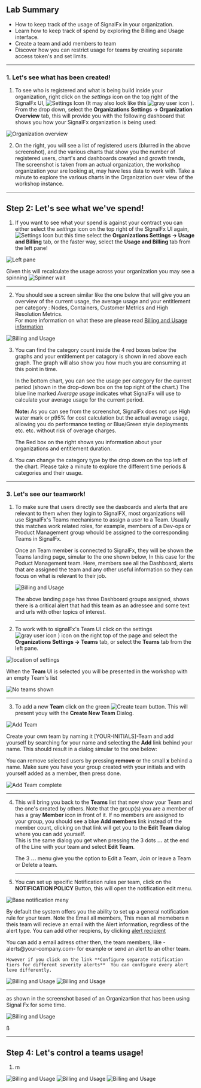 ## Lab Summary

*  How to keep track of the usage of SignalFx in your organization.
*  Learn how to keep track of spend by exploring the Billing and Usage interface.
*  Create a team and add members to team
*  Discover how you can restrict usage for teams by creating separate access token's and set limits.

---

### 1. Let's see what has been created!

1. To see who is registered and what is being build inside your organization, right click on the *settings* icon on the top right of the SignalFx UI,
![Settings Icon](../images/M1-l7-1.jpg)
   (It may also look like this ![gray user icon](../images/M1-l7-2.jpg) ).
   From the drop down, select the **Organizations Settings → Organization Overview** tab, this will provide 
   you with the following dashboard that shows you how your SignalFx organization is being used:
   
![Organization overview](../images/M1-l7-3.jpg)

2. On the right, you will see a list of registered users (blurred in the above screenshot), and the various 
   charts that show you the number of registered users, chart's and dashboards created and growth trends,
   The screenshot is taken from an actual organization, the workshop organization  your are looking at,
   may have less data to work with.
   Take a minute to explore the various charts in the Organization over view of the workshop instance.

***

## Step 2: Let's see what we've spend!
1. If you want to see what your spend is against your contract you can either select the  *settings* icon 
   on the top right of the SignalFx UI again,
![Settings Icon](../images/M1-l7-1.jpg)
   but this time select the **Organizations Settings → Usage and Billing** tab, or the faster way, 
   select the **Usage and Billing** tab from the left pane!

![Left pane](../images/M1-l7-4.jpg)

   Given this will recalculate the usage across your organization you may see a spinning ![Spinner wait](../images/M1-l7-5.jpg)
    
***

2. You should see a screen similar like the one below  that will give you an overview of the current usage, 
   the average usage  and your entitlement per category : Nodes, Containers, Customer Metrics and 
   High Resolution Metrics.  
   For more information on what these are please read [ Billing and Usage information](https://docs.signalfx.com/en/latest/admin-guide/usage.html#viewing-billing-and-usage-information)
 
![Billing and Usage](../images/M1-l7-6.jpg)

3. You can find the category count inside the 4 red boxes below the graphs and your entitlement 
   per catagory is shown in red above each graph. 
   The graph will also show you how much you are consuming at this point in time.
   
   In the bottom chart, you can see the usage per category for the current period (shown in the 
   drop-down box on the top right of the chart.) 
   The blue line marked _Average usage_ indicates what SignalFx will use to calculate your average usage 
   for the current period. 

   **Note:** As you can see from the screenshot, SignalFx does not use High water mark or p95% for 
   cost calculation but the actual average usage, allowing you do performance testing 
   or Blue/Green style deployments etc. etc. without risk of overage charges.  

   The Red box on the right  shows you information about your organizations and entitlement duration.
   
4.  You can change the category type by the drop down on the top left of the chart.
    Please take a minute to explore the different time periods & categories and their usage.

***

### 3. Let's see our teamwork!
1. To make sure that users directly see the dasboards and alerts that are relevant to them when they login to SignalFX, 
   most organizations will use SignalFx's Teams mechanisme to assign a user to a Team.
   Usually this matches work related roles, for example, members of a Dev-ops or Product Management group whould be assigned 
   to the corresponding Teams in SignalFx.

   Once an Team member is connected to SignalFx, they will be shown the Teams landing page, simular to the one shown below, 
   In this case for the Poduct Management team.
   Here, members see all the Dashboard, alerts that are assigned the team and  any other useful information so they
   can focus on what is relevant to their job.

   
   ![Billing and Usage](../images/M1-l7-9.jpg)

   The above landing page has three Dashboard groups assigned, shows there is a critical alert that had this team as an adressee and some text and urls with other topics of interest. 

   ***
   
2. To work with  to signalFx's Team UI click on the settings ![gray user icon](../images/M1-l7-2.jpg) ) icon on the right top of the page and
   select the **Organizations Settings → Teams** tab, or select the **Teams** tab from the left pane.
    
![location of settings](../images/M1-l7-7.jpg)

   When the **Team** UI is selected you will be presented in the workshop with an empty Team's list 
  
  ![No teams shown](../images/M1-l7-14.jpg)

***  
3. To add a new **Team** click on the green ![Create team](../images/M1-l7-15.jpg) button. This will present youy with the **Create New Team** Dialog.

![Add Team](../images/M1-l7-16.jpg)

   Create your own team by naming it [YOUR-INITIALS]-Team and add yourself by searching for your name and 
   selecting  the **Add** link behind your name. This should result in a dialog simular to the one below:
   
   You can remove selected users by pressing  **remove** or the small **x** behind a name.
   Make sure you have your group created with your initials and with yourself added as a member, then press done.

![Add Team complete](../images/M1-l7-17.jpg)

***   


4. This will bring you back to the **Teams** list that now show your Team and the one's created by others.
   Note that the group(s) you are a member of has a gray **Member** icon in front of it.
   If no members are assigned to your group, you should see a blue **Add members** link instead of the member count, 
   clicking on that link  will get you to the **Edit Team** dialog where you can add yourself.   
   This is the same dialog you get when pressing the 3 dots **...**   at the end of the Line with your team
   and select **Edit Team**.

   The 3 **...** menu give you the option to Edit a Team, Join or leave a Team or Delete a team.
   
   ***

4. You can set up specific Notification rules per team, click on the **NOTIFICATION POLICY** Button, 
   this will open the notification edit menu.

![Base  notification meny](../images/M1-l7-18.jpg)

   By default the system offers you the ability to set up a general notification rule for your team.
   Note the Email all members, This mean all memebers n theis team will recieve an email with the Alert information, regrdless of the alert type.
   You can add other recpiens, by  clicking [alert recipient](../images/M1-l7-19.jpg)

   You can add a  email adress  other then, the team members,  like -alerts@your-company.com-  for example or  send an alert to an other team.
    
    However if you click on the link **Configure separate notification tiers for different severity alerts**  You can configure every alert leve differently.


![Billing and Usage](../images/M1-l7-10.jpg)
![Billing and Usage](../images/M1-l7-11.jpg)












***

   as shown 
   in the screenshot based of an Organizartion that has been using Signal Fx for some time.
     



![Billing and Usage](../images/M1-l7-8.jpg)

 ß



***

## Step 4: Let's control a teams usage!
1. m

![Billing and Usage](../images/M1-l7-13.jpg)
![Billing and Usage](../images/M1-l7-12.jpg)
![Billing and Usage](../images/M1-l7-14.jpg)

